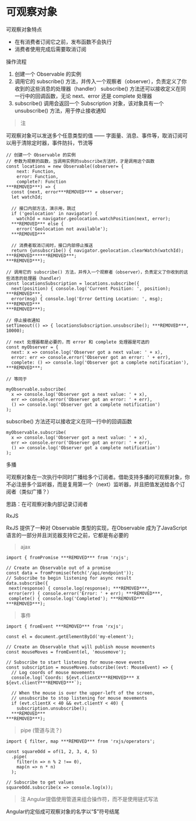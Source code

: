 # 可观察对象

可观察对象特点

- 在有消费者订阅它之前，发布函数不会执行
- 消费者使用完成后需要取消订阅

操作流程

1. 创建一个 Observable 的实例
2. 调用它的 subscribe() 方法，并传入一个观察者（observer），负责定义了你收到的这些消息的处理器（handler） subscribe() 方法还可以接收定义在同一行中的回调函数，无论 next、error 还是 complete 处理器
3. subscribe() 调用会返回一个 Subscription 对象，该对象具有一个 unsubscribe() 方法，用于停止接收通知

> 注

可观察对象可以发送多个任意类型的值 —— 字面量、消息、事件等，取消订阅可以用于清除定时器，事件防抖，节流等

```
// 创建一个 Observable 的实例
// 参数为观察的函数，当调用实例的subscribe方法时，才是调用这个函数
const locations = new Observable((observer= {
    next: Function,
    error: Function,
    complete?: Function
***REMOVED***) => {
  const {next, error***REMOVED*** = observer;
  let watchId;
 
  // 接口内部方法，演示用，跳过
  if ('geolocation' in navigator) {
    watchId = navigator.geolocation.watchPosition(next, error);
  ***REMOVED*** else {
    error('Geolocation not available');
  ***REMOVED***
 
  // 消费者取消订阅时，接口内部停止推送
  return {unsubscribe() { navigator.geolocation.clearWatch(watchId); ***REMOVED******REMOVED***;
***REMOVED***);
 
// 调用它的 subscribe() 方法，并传入一个观察者（observer），负责定义了你收到的这些消息的处理器（handler）
const locationsSubscription = locations.subscribe({
  next(position) { console.log('Current Position: ', position); ***REMOVED***,
  error(msg) { console.log('Error Getting Location: ', msg); ***REMOVED***
***REMOVED***);
 
// 停止接收通知
setTimeout(() => { locationsSubscription.unsubscribe(); ***REMOVED***, 10000);
```

```
// next 处理器都是必要的，而 error 和 complete 处理器是可选的
const myObserver = {
  next: x => console.log('Observer got a next value: ' + x),
  error: err => console.error('Observer got an error: ' + err),
  complete: () => console.log('Observer got a complete notification'),
***REMOVED***;

// 等同于

myObservable.subscribe(
  x => console.log('Observer got a next value: ' + x),
  err => console.error('Observer got an error: ' + err),
  () => console.log('Observer got a complete notification')
);
```

subscribe() 方法还可以接收定义在同一行中的回调函数

```
myObservable.subscribe(
  x => console.log('Observer got a next value: ' + x),
  err => console.error('Observer got an error: ' + err),
  () => console.log('Observer got a complete notification')
);
```

多播

可观察对象在一次执行中同时广播给多个订阅者。借助支持多播的可观察对象，你不必注册多个监听器，而是复用第一个（next）监听器，并且把值发送给各个订阅者（类似广播？）

思路：在可观察对象内部记录订阅者

RxJS

RxJS 提供了一种对 Observable 类型的实现，在Observable 成为了JavaScript语言的一部分并且浏览器支持它之前，它都是有必要的

> ajax

```
import { fromPromise ***REMOVED*** from 'rxjs';

// Create an Observable out of a promise
const data = fromPromise(fetch('/api/endpoint'));
// Subscribe to begin listening for async result
data.subscribe({
 next(response) { console.log(response); ***REMOVED***,
 error(err) { console.error('Error: ' + err); ***REMOVED***,
 complete() { console.log('Completed'); ***REMOVED***
***REMOVED***);
```

> 事件

```
import { fromEvent ***REMOVED*** from 'rxjs';
 
const el = document.getElementById('my-element');
 
// Create an Observable that will publish mouse movements
const mouseMoves = fromEvent(el, 'mousemove');
 
// Subscribe to start listening for mouse-move events
const subscription = mouseMoves.subscribe((evt: MouseEvent) => {
  // Log coords of mouse movements
  console.log(`Coords: ${evt.clientX***REMOVED*** X ${evt.clientY***REMOVED***`);
 
  // When the mouse is over the upper-left of the screen,
  // unsubscribe to stop listening for mouse movements
  if (evt.clientX < 40 && evt.clientY < 40) {
    subscription.unsubscribe();
  ***REMOVED***
***REMOVED***);
```

> pipe (管道与流？)

```
import { filter, map ***REMOVED*** from 'rxjs/operators';

const squareOdd = of(1, 2, 3, 4, 5)
  .pipe(
    filter(n => n % 2 !== 0),
    map(n => n * n)
  );

// Subscribe to get values
squareOdd.subscribe(x => console.log(x));
```

> 注 Angular提倡使用管道来组合操作符，而不是使用链式写法

Angular约定俗成可观察对象的名字以“$”符号结尾